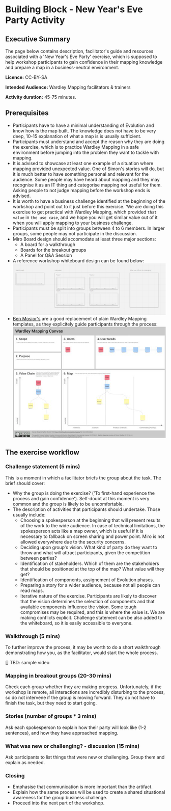 # Building Block - New Year's Eve Party Activity

## Executive Summary

The page below contains description, facilitator's guide and resources associated with a 'New Year's Eve Party' exercise, which is supposed to help workshop participants to gain confidence in their mapping knowledge and prepare a map in a business-neutral environment.

**Licence:** CC-BY-SA

**Intended Audience:** Wardley Mapping facilitators & trainers

**Activity duration:** 45-75 minutes. 


## Prerequisites
* Participants have to have a minimal understanding of Evolution and know how is the map built. 
The knowledge does not have to be very deep, 10-15 explanation of what a map is is usually sufficient.
* Participants must understand and accept the reason why they are doing the exercise, 
which is to practice Wardley Mapping in a safe environment before jumping into the problem they want to tackle with mapping.
* It is advised to showcase at least one example of a situation where mapping provided unexpected value. 
One of Simon's stories will do, but it is much better to have something personal and relevant for the audience. 
Some people may have heard about mapping and they may recognise it as an IT thing and categorise mapping not useful for them.
Asking people to not judge mapping before the workshop ends is advised.
* It is worth to have a business challenge identified at the beginning of the workshop and point out to it just before this exercise. 
'We are doing this exercise to get practical with Wardley Mapping, which provided `that value` in `the use case`, 
and we hope you will get similar value out of it when you will apply mapping to your business challenge.
* Participants must be split into groups between 4 to 6 members. In larger groups, some people may not participate in the discussion. 
* Miro Board design should accomodate at least three major sections:
  * A board for a walkthrough
  * Boards for the breakout groups
  * A Panel for Q&A Session
* A reference workshop whiteboard design can be found below:
![Sample Whiteboard Design](resources/NewYearsEveParty/NYEPSambleWhiteboard.jpg?raw=true "Sample Whiteboard")
* [Ben Mosior's](https://twitter.com/HiredThought) are a good replacement of plain Wardley Mapping templates, as they explicitely guide
participants through the process:
![Ben's Template](resources/NewYearsEveParty/bmtemplate.jpg)

## The exercise workflow


### Challenge statement (5 mins)

This is a moment in which a facilitator briefs the group about the task. The brief should cover:
* Why the group is doing the exercise? ('To first-hand experience the process and gain confidence'). Self-doubt at this moment is very common and the group is likely to be uncomfortable.
* The description of activities that participants should undertake. Those usually include:
  * Choosing a spokesperson at the beginning that will present results of the work to the wide audience. In case of technical limitations,
  the spokesperson acts like a map owner, which is useful if it is necessary to fallback on screen sharing and power point. Miro is not allowed 
  everywhere due to the security concerns.
  * Deciding upon group's vision. What kind of party do they want to throw and what will attract participants, given the competition between parties? 
  * Identification of stakeholders. Which of them are the stakeholders that should be positioned at the top of the map? What value will they get?
  * Identification of components, assignement of Evolution phases.
  * Preparing a story for a wider audience, because not all people can read maps.
  * Iterative nature of the exercise. Participants are likely to discover that the vision determines the selection of components and that available components influence the vision. Some tough compromises may be required, and this is where the value is. We are making conflicts explicit.
Challenge statement can be also added to the whiteboard, so it is easily accessible to everyone.

### Walkthrough (5 mins)
To further improve the process, it may be worth to do a short walkthrough demonstrating how you, as the facilitator, would start the whole process.

[] TBD: sample video

### Mapping in breakout groups (20-30 mins)
Check each group whether they are making progress. Unfortunately, if the workshop is remote, all interactions are incredibly disturbing to the process, so do not intervene if the group is moving forward. They do not have to finish the task, but they need to start going.


### Stories (number of groups * 3 mins)
Ask each spokesperson to explain how their party will look like (1-2 sentences), and how they have approached mapping.

### What was new or challenging?  - discussion (15 mins)
Ask participants to list things that were new or challenging. Group them and explain as needed.

### Closing
* Emphasise that communication is more important than the artifact.
* Explain how the same process will be used to create a shared situational awareness for the group business challenge. 
* Proceed into the next part of the workshop.

